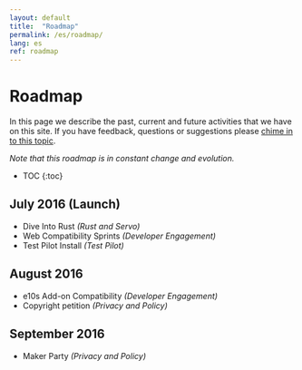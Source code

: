 ```yaml
---
layout: default
title:  "Roadmap"
permalink: /es/roadmap/
lang: es
ref: roadmap
---
```


# Roadmap

In this page we describe the past, current and future activities that we have on this site. If you have feedback, questions or suggestions please [chime in to this topic](https://discourse.mozilla-community.org/t/activate-mozilla-roadmap/10068).

*Note that this roadmap is in constant change and evolution.*

* TOC
{:toc}

## July 2016 (Launch)

* Dive Into Rust *(Rust and Servo)*
* Web Compatibility Sprints *(Developer Engagement)*
* Test Pilot Install *(Test Pilot)*

## August 2016

* e10s Add-on Compatibility *(Developer Engagement)*
* Copyright petition *(Privacy and Policy)*

## September 2016

* Maker Party *(Privacy and Policy)*
